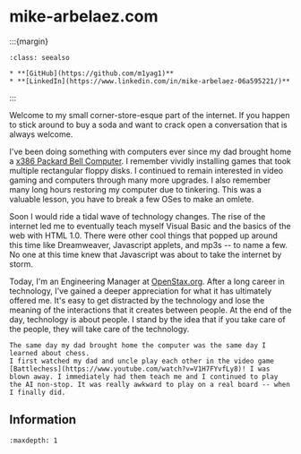 # mike-arbelaez.com

:::{margin}
```{admonition} Hyperlinks
:class: seealso

* **[GitHub](https://github.com/m1yag1)**
* **[LinkedIn](https://www.linkedin.com/in/mike-arbelaez-06a595221/)**
```
:::

Welcome to my small corner-store-esque part of the internet. If you happen to stick 
around to buy a soda and want to crack open a conversation that is always welcome.

I've been doing something with computers ever since my dad brought home a [x386
Packard Bell Computer](https://www.youtube.com/watch?v=i4aW831QVbI). I remember 
vividly installing games that took multiple rectangular floppy disks. I continued
to remain interested in video gaming and computers through many more upgrades. I 
also remember many long hours restoring my computer due to tinkering.
This was a valuable lesson, you have to break a few OSes to make an omlete.

Soon I would ride a tidal wave of technology changes. The rise of the internet
led me to eventually teach myself Visual Basic and the basics of the web with 
HTML 1.0. There were other cool things that popped up around this time like Dreamweaver, 
Javascript applets, and mp3s -- to name a few. No one at this time knew that Javascript
was about to take the internet by storm.

Today, I'm an Engineering Manager at [OpenStax.org](https://openstax.org). After a long 
career in technology, I've gained a deeper appreciation for what it has ultimately offered me. 
It's easy to get distracted by the technology and lose the meaning of the interactions that it creates
between people. At the end of the day, technology is about people. I stand by the idea that
if you take care of the people, they will take care of the technology.

```{admonition} Fun Fact
The same day my dad brought home the computer was the same day I learned about chess. 
I first watched my dad and uncle play each other in the video game [Battlechess](https://www.youtube.com/watch?v=V1H7FYvfLy8)! I was blown away. I immediately had them teach me and I continued to play the AI non-stop. It was really awkward to play on a real board -- when I finally did.
```

## Information

```{toctree}
:maxdepth: 1

```

<!-- Indices and tables
==================

* :ref:`genindex`
* :ref:`modindex`
* :ref:`search` -->
